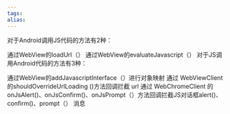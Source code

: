 ```yaml
---
tags: 
alias:
---
```


对于Android调用JS代码的方法有2种：

通过WebView的loadUrl（）
通过WebView的evaluateJavascript（）
对于JS调用Android代码的方法有3种：

通过WebView的addJavascriptInterface（）进行对象映射
通过 WebViewClient 的shouldOverrideUrlLoading ()方法回调拦截 url
通过 WebChromeClient 的onJsAlert()、onJsConfirm()、onJsPrompt（）方法回调拦截JS对话框alert()、confirm()、prompt（） 消息
